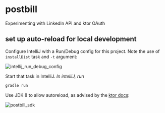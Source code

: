 # postbill

Experimenting with LinkedIn API and ktor OAuth

## set up auto-reload for local development

Configure IntelliJ with a Run/Debug config for this project.  Note the use of `installDist` task and `-t` argument:

![intellij_run_debug_config](https://user-images.githubusercontent.com/38859656/85881513-bad47d80-b7ab-11ea-8c3f-7a47a7348675.png)

Start that task in IntelliJ.  _In intelliJ, run_

```sh
gradle run
```

Use JDK 8 to allow autoreload, as advised by the [ktor docs](https://ktor.io/servers/autoreload.html):

![postbill_sdk](https://user-images.githubusercontent.com/38859656/85881844-49e19580-b7ac-11ea-8e97-134d85f8e628.png)

